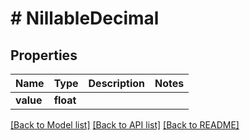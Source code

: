 # # NillableDecimal

## Properties

Name | Type | Description | Notes
------------ | ------------- | ------------- | -------------
**value** | **float** |  |

[[Back to Model list]](../../README.md#models) [[Back to API list]](../../README.md#endpoints) [[Back to README]](../../README.md)
